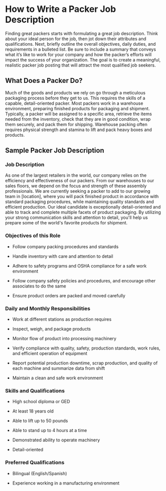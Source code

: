 # How to Write a Packer Job Description

Finding great packers starts with formulating a great job description. Think about your ideal person for the job, then jot down their attributes and qualifications. Next, briefly outline the overall objectives, daily duties, and requirements in a bulleted list. Be sure to include a summary that conveys what it’s like to work for your company and how the packer’s efforts will impact the success of your organization. The goal is to create a meaningful, realistic packer job posting that will attract the most qualified job seekers.

## What Does a Packer Do?

Much of the goods and products we rely on go through a meticulous packaging process before they get to us. This requires the skills of a capable, detail-oriented packer. Most packers work in a warehouse environment, preparing finished products for packaging and shipment. Typically, a packer will be assigned to a specific area, retrieve the items needed from the inventory, check that they are in good condition, wrap them securely, and pack them for shipping. Warehouse packing often requires physical strength and stamina to lift and pack heavy boxes and products.
## Sample Packer Job Description

### Job Description

As one of the largest retailers in the world, our company relies on the efficiency and effectiveness of our packers. From our warehouses to our sales floors, we depend on the focus and strength of these assembly professionals. We are currently seeking a packer to add to our growing team in [location], where you will pack finished product in accordance with standard packaging procedures, while maintaining quality standards and efficient production. Our ideal candidate is exceptionally detail-oriented and able to track and complete multiple facets of product packaging. By utilizing your strong communication skills and attention to detail, you'll help us prepare some of the world's favorite products for shipment.

### Objectives of this Role

* Follow company packing procedures and standards

* Handle inventory with care and attention to detail

* Adhere to safety programs and OSHA compliance for a safe work environment

* Follow company safety policies and procedures, and encourage other associates to do the same

* Ensure product orders are packed and moved carefully

### Daily and Monthly Responsibilities

* Work at different stations as production requires

* Inspect, weigh, and package products

* Monitor flow of product into processing machinery

* Verify compliance with quality, safety, production standards, work rules, and efficient operation of equipment

* Report potential production downtime, scrap production, and quality of each machine and summarize data from shift

* Maintain a clean and safe work environment

### Skills and Qualifications

* High school diploma or GED

* At least 18 years old

* Able to lift up to 50 pounds

* Able to stand up to 4 hours at a time

* Demonstrated ability to operate machinery

* Detail-oriented

### Preferred Qualifications

* Bilingual (English/Spanish)

* Experience working in a manufacturing environment

